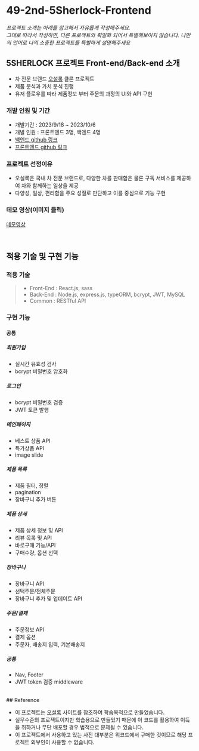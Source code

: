 # 49-2nd-5Sherlock-Frontend

*프로젝트 소개는 아래를 참고해서 자유롭게 작성해주세요.* <br>
*그대로 따라서 작성하면, 다른 프로젝트와 획일화 되어서 특별해보이지 않습니다. 나만의 언어로 나의 소중한 프로젝트를 특별하게 설명해주세요*

## 5SHERLOCK 프로젝트 Front-end/Back-end 소개

- 차 전문 브랜드 [오설록](https://www.osulloc.com/) 클론 프로젝트
- 제품 분석과 가치 분석 진행
- 유저 플로우를 따라 제품정보 부터 주문의 과정의 UI와 API 구현
  
### 개발 인원 및 기간

- 개발기간 : 2023/9/18 ~ 2023/10/6
- 개발 인원 : 프론트엔드 3명, 백엔드 4명
- [백엔드 github 링크](https://github.com/wecode-bootcamp-korea/49-2nd-5Sherlock-backend)
- [프론트엔드 github 링크](https://github.com/wecode-bootcamp-korea/49-2nd-5Sherlock-frontend)

### 프로젝트 선정이유

- 오설록은 국내 차 전문 브랜드로, 다양한 차를 판매함은 물론 구독 서비스를 제공하여 차와 함께하는 일상을 제공
- 다양성, 일상, 편리함을 주요 성질로 판단하고 이를 중심으로 기능 구현

### 데모 영상(이미지 클릭)
[데모영상](https://www.youtube.com/watch?v=-dnFsE2nu9c)

<br>

## 적용 기술 및 구현 기능

### 적용 기술

> - Front-End : React.js, sass
> - Back-End : Node.js, express.js, typeORM, bcrypt, JWT, MySQL
> - Common : RESTful API



### 구현 기능

#### 공통
##### 회원가입
- 실시간 유효성 검사
- bcrypt 비밀번호 암호화

##### 로그인
- bcrypt 비밀번호 검증
- JWT 토큰 발행

##### 메인페이지
- 베스트 상품 API
- 특가상품 API
- image slide

##### 제품 목록
- 제품 필터, 정렬
- pagination
- 장바구니 추가 버튼

##### 제품 상세
- 제품 상세 정보 및 API
- 리뷰 목록 및 API
- 바로구매 기능/API
- 구매수량, 옵션 선택

##### 장바구니
- 장바구니 API
- 선택주문/전체주문
- 장바구니 추가 및 업데이트 API

##### 주문/결제
- 주문정보 API
- 결제 옵션
- 주문자, 배송지 입력, 기본배송지

##### 공통
- Nav, Footer
- JWT token 검증 middleware


<br/>
## Reference

- 이 프로젝트는 [오설록](https://www.osulloc.com) 사이트를 참조하여 학습목적으로 만들었습니다.
- 실무수준의 프로젝트이지만 학습용으로 만들었기 때문에 이 코드를 활용하여 이득을 취하거나 무단 배포할 경우 법적으로 문제될 수 있습니다.
- 이 프로젝트에서 사용하고 있는 사진 대부분은 위코드에서 구매한 것이므로 해당 프로젝트 외부인이 사용할 수 없습니다.
